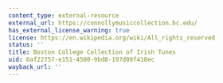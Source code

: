 ```yaml
---
content_type: external-resource
external_url: https://connollymusiccollection.bc.edu/
has_external_license_warning: true
license: https://en.wikipedia.org/wiki/All_rights_reserved
status: ''
title: Boston College Collection of Irish Tunes
uid: 6af22757-e151-4500-9bd8-197d00f418ec
wayback_url: ''
---
```

